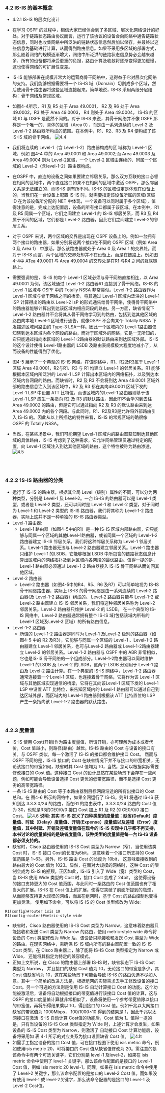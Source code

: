 ### 4.2 IS-IS 的基本概念
- 4.2.1 IS-IS 的层次化设计
- 在学习 OSPF 的过程中，相信大家已经体会到了多区域、层次化网络设计的好处。对于链路状态路由协议而言，运行了该协议的设备会向网络中通告链路状态信息，同时也收集网络中所泛洪的链路状态信息然后加以储存，并最终以这些信息为基础进行计算，从而得到路由信息。如果不采用多区域的部署方式，那么随着网络的规模逐渐增大，网络中所泛洪的链路状态信息势必会越来越多，所有的设备都将承受更重的负担，路由计算及收敛将逐渐变得更加缓慢，这也使得网络的可扩展性变差。
- IS-IS 能够部署在规模非常大的运营商骨干网络中，这得益于它对层次化网络的支持。我们能够根据需要将一个 IS-IS 域（Domain）切割成多个区域，然后使用骨干路由器将这些区域连接起来。简单地说，IS-IS 采用两级分层结构：骨干网络及常规区域。
- 如图4-4所示，R1 及 R5 处于 Area 49.0001， R2 及 R6 处于 Area 49.0002，R3 处于 Area 49.0003， R4 则处于 Area 49.0004。 IS-IS 的区域 ID 与 OSPF 是截然不同的。对于
IS-IS 来说，其骨干网络并不像 OSPF 那样是一个唯一的、具体的区域（Area 0），而是由一系列连续的 Level-2 及 Level-1-2 路由器所构成的范围。在本例中，R1、R2、R3 及 R4 便构成了该IS-IS 域的骨干网络。
![4.4](../pics/4.4.png)

- 我们将连续的 Level-1（含 Level-1-2）路由器构成的区 域称为 Level-1 区域，例如 图4-4 中的 Area 49.0001 和 Area 49.0002;而 Area 49.0003 及 Area 49.0004 则为 Level-2区域，一个 Level-2 区域由连续的、同属一个区域的 Level-2（含Ievel-1-2）路由器构成。
- 在OSPF 中，直连的设备之间如果要建立邻居关系，那么双方互联的接口必领在相同的区域中，两个直连接口如果不在相同的区域中激活 OSPF，那么邻居关系是无法建立的，而IS-IS 则有所不同。IS-IS 的区域设定是体现在设备上的，当我们在一台设备上配置 IS-IS 时，就需要指定该设备所属的区域(区域 ID 在为该设备所分配的 NET 中体现，一个设备可以同时属于多个区域），值得注意的是，完成上达配置后，设备的所有接口都属于该区域。在本例中，R1 及 R5 同属一个区域，它们之间建立 Level-1 的 IS-IS 邻居关系，而 R3 及 R4 属于不同的区域，它们都是 Level-2 路由器，因此它们之间建立 Level-2的邻居关系。
- 对于 OSPF 来说，两个区域的交界是出现在 OSPF 设备上的。例如一台拥有两个接口的路由器，如果分别将这两个接口在不同的 OSPF 区域（例如 Area 0 及 Area 1） 中激活，那么该路由器就处于 Area 0 及 Area 1 的交界处。而对于 IS-IS 而言，两个区域的交界处却并不在设备上，而是在链路上，例如图 4-4中 ATea 49.0001 与 Area 49.0004 的交界处是在R1 与R4 之间的互联链路上。
- 需要强调的是，IS-IS 的每个 Level-1 区域必须与骨干网络直接相连，以 Area 49.0001 为例，该区域通过 Level-1-2 路由器R1 连接到了骨干网络。IS-IS 的 Level-1 区域与 OSPF
中的 Totally NSSA 非常类似。Level-1-2 路由器作为 Level-1 区域与骨干网络之间的桥梁，将其通过 Level-1 区域内泛洪的 Level-1 ISP 计算得出的路由以 Level-2 IsP 的形式通告给骨干网络，使得骨干网络中的路由器能够计算出到达该区域内相应网段的路由。另一方面，缺省情况下 Level-1-2 路由器并不会将其从骨干网络学习到的路由，包括到达其他区域的路由向本地 Level-1 区域进行通告，就像OSPF 不会向某个 Totally NSSA 下发描述区域间路由的 Type-3 LSA一样。因此一个区域内的 Level-1路由器仅知晓到达本区域内各个网段的路由，而对于区域外的网络，它是一无所知的，它只能通过指向本区域的 Level-1-2路由器的默认路由来到达区域外部。IS-IS 的这个设计使得 Level-1路由器的 LSDB 及路由表规模极大程度地减小了，从而设备的性能得到了优化。
- 图4-5 展示了一个典型的 IS-IS 网络。在该网络中，R1、R2及R3属于 Leve1-1 区域 Area 49.0001，R2与R1、R3 与 R1 均建立 Level-1 的邻居关系。R1 能够根据本区域内所泛洪的 Level-1 LSP 计算出本区域内的网络拓扑，以及到达本区域内各网段的路由。而缺省时，R2 及 R3 不会将到达 Area 49.0001 区域外部的路由信息注入到该区域中，R2 及 R3 都在其向49.0001 区域下发的 Level-1 LSP 中设置 ATT 比特位，而该区域内的Level-1 路由器则基于该 Level-1 LSP 应生一条指向 R2 及 R3 的默认路由。因此R1不会学习到去往 Area 49.0002 的路由，但是它可以通过指向 R2 及 R3 的默认路由来到达 Area 49.0002 内的各个网段。与此同时，R1、R2及R3是允许将外部路由引入 IS-IS 的。因此从以上所描达的特性来看，IS-IS 的常规区域的确很像 OSPF 的 Totally NSSA。
- 当然，在某些场景中，我们可能期望 Level-1 区域内的路由器获知到达其他区域的具体路由，IS-IS 考虑到了这种需求，它允许网络管理员通过特定的配置，向 Level-1 区域注入到达其他区域的路由，这个特性被称为路由渗透，
![4.5](../pics/4.5.png)

<br>
<br>

### 4.2.2 1S-IS 路由器的分类
- 运行了 IS-IS 的路由器，根据其全局 Level（级别）属性的不同，可以分为两种类型，分别是 Level-1 及 Level-2。一台 IS-IS 的路由器可以是 Level-1 类型，或者是 Level-2 类型，还可以同时是 Level-1 和 Level-2 类型，对于同时为 Level-1 和 Level-2 类型的 IS-IS 路由器，我们将其称为 Level-1-2 路由器，实际上这并不是一种单独的 IS-IS 路由器类型。
- Level-1 路由器: 
  - Level-1 路由器（如图4-5中的R1）是一种 IS-IS 区域内部路由器，它只能够与同属一个区域的其他Level-1路由器，或者同属一个区域的 Level-1-2 路由器建立 IS-IS 邻居关系，我们将这种邻居关系称为 Level-1 邻居关系。Level-1 路由器无法与 Level-2 路由器建立邻居关系。Level-1 路由器只维护 Level-1 的LSDB，它能够根据 LSDB 中所包含的链路状态信息计算出区域内的网络拓扑及到达区域内各网段的最优路由。值得一提的是，Level-1 路由器必须通过 Level-1-2 路由器接入 IS-IS 骨干网络从而访问其他区域。
- Level-2 路由器
  - Level-2 路由器（如图4-5中的R4、R5、R6 及R7）可以简单地视为 IS-IS 骨干网络路由器，实际上 IS-IS 的骨干网络是由一系列连续的 Level-2 路由器(及 Level-1-2 路由器）组成的。
Level-2 路由器只能与 Level-1-2 或 Level-2 路由器建立 IS-IS 邻居关系，我们将这种邻居关系称为 Level-2 邻居关系。Level-2 路由器只维护 Level-2 的 LSDB。 在一个典型的 IS-IS 网络中，Level-2 路由器通常拥有整个 IS-IS 域(包括该域内所有的 Level-1 区域及Level-2 区域）的所有路由信息。
- Level-1-2 路由器
  - 所谓的 Level-1-2 路由器是同时为 Level-1 及Level-2 级别的路由器（如 图4-5 中的 R2 及R3），它能够与同属一个区域的 Level-1 、Level-1-2 路由器建立 Level-1 邻居关系，也可与Level-2 路由器或 Level-1-2路由器建立 Level-2 的邻居关系。Level-1-2 路由器与 OSPF 中的 ABR 非常相似，它也是IS-IS 骨干网络的一个组成部分。Level-1-2路由器可以同时维护 Level-1 的LSDB 及 Level-2 的LSDB，这两个 LSDB 分别用于 Level-1 路由及 Level-2 路由计算。在一个典型的 IS-IS 网络中，Level-1-2 路由器通常连接着一个Level-1 区域，也连接着骨千网络，它将作为该 Level-1 区域与其他区域实现通信的桥梁，它将在其向该Level-1 区域下发的 Level-1 LSP 中设置 ATT 比特位，来告知区域内的 Level-1 路由器可以通过自己到达区域外部，而区域内的 Level-1 路由器则根据该 ATT 比特置位的 LSP 产生一条指向该 Level-1-2 路由器的默认路由。

<br>
<br>


### 4.2.3 度量值
- IS-IS 使用 Cost(开销)作为路由度量值，所谓开销，亦可理解为成本或者代价，Cost 值越小，则路径(路由）越优。IS-IS 路由的 Cost 与设备的接口有关，与 OSPF 类似，每一个激活了 IS-IS 的接口都会维护接口 Cost。 然而与 OSPF 不同的是，IS-IS 接口的 Cost 在缺省情况下并不与接口的带宽相关，无论该接口的带宽如何，缺省时其 Cost 值均为 10，当然，您可以根据实际需要修改接口的 Cost 值。这种接口 Cost 的设计显然在某些场景下会存在一些问题，例如可能会导致设备选择 Cost 更优的低带宽路径，而不是选择 Cost 更劣的高带宽路径。
- 一条 IS-IS 路由的 Cost 等于本路由器到目标网段沿途的所有出接口的 Cost 总和。在 图4-6 所示的网络中，如果全网运行了 IS-IS，则R1 将通过 IS-IS 获知到达 3.3.3.0/24 的路由，而在R1 的路由表中，3.3.3.0/24 路由的 Cost 值为 30，也就是R3的GE0/0/0 接口 Cost 加上 R1 及 R2 的 GE0/0/0 接口 Cost。
![4.6](../pics/4.6.png)
**说明: 其实 IS-IS 定义了四种类型的度量值：缺省(Default）度量值、时延（Delay）度量值、开销(Expense）度量值以及差错（Error）度量值，其中时延、开销及差错度量值在现今的 IS-IS 实现中几乎都不再支持，本书讨论的度量值指的是缺省度量值，该种类型的度量值是每一台 IS-IS 设备都必须支持的。**
- 缺省时，Cisco 路由器使用的 IS-IS Cost 类型为 Narrow（窄），当使用该类 Cost 时，IS-IS 接口 Cost的长度为6bit， 这意味着一个接口所支持的 Cost 值范围是 1~63。另外，IS-IS 路由 Cost 的长度为 10bit， 这意味着接收到的路由最大的 Cost 值为 1023。显然，在面对大规模的网络时，这种 Cost 的限制会成为 IS-IS 的瓶颈。正因如此，IS-IS 引入了 Wide（宽）类型的 Cost， 当 IS-IS 使用 Wide 类型的 Cost 时，接口 Cost 变成了 24bit， 这使得设备的接口支持更大的 Cost 值范围，与此同时一条路由的 Cost 值范围也有了相当大的扩展。IS-IS 在 Cost 值上的扩展，使得它突破了前面所提到的瓶颈，从而能够支持更大规模的网络，而且在组网时，基于 Cost 的路由控制也变得更加灵活。
使用如下命令，可以将 IS-IS 的 Cost 类型修改为 Wide:
```shell
R1(config)#router isis 10
R1(config-router)#metric-style wide
```
- 缺省时，Cisco 路由器使用的 IS-IS Cost 类型为 Narrow，这意味着路由器只能接收和发送 Cost 类型为 Narrow 的路由，使用 metric-style wide 命令将设备的 Cost 类型修改为 Wide 后，该设备只能接收和发送 Cost 类型为 Wide 的路由。在现实网络中，需确保 IS-IS 域内所有的路由器配置一致的 IS-IS Cost 类型。在 Cisco 路由器上，除了能将 IS-IS Cost 类型指定为 Narrow 或 Wide， 还能将其指定为特定的兼容模式。
- 正如上文所说，在 Cisco 的路由器上部署 IS-IS 时，缺省状态下 IS-IS Cost 类型为 Narrow， 并且接口的缺省 Cost 值为 10，无论接口的带宽是多少，其 Cost 值缺省均为 10，这在某些场景下可能会导致 IS-IS 的路由优选不尽如人意。其中一个简单的改进方法是，根据组网的实际需求去手工修改设备的接口 Cost。另一个可选的方法则是使用 IS-IS 自动计算接口 Cost 的功能。这个功能被激活后，设备将自动根据接口的带宽值进行该接口 Cost 值的计算，这与 OSPF 的接口度量值计算就非常相似了，设备将使用一个参考带宽值除以接口的带宽值，再将所得结果乘以 10，得到接口的 Cost 值。例如千兆以太网接口缺省的带宽值为 1000Mbps， 100/1000×10 得到的结果是 1，因此千兆以太网接口在激活 IS-IS 自动计算 Cost值的功能后，Cost 值为 1。值得一提的是，只有当设备的 IS-IS Cost 类型指定为 Wide 时，上述计算才会发生，如果设备的 IS-IS Cost 类型为 Narrow，则激活了 自动接口 Cost 计算功能后，设备将采用如 表 4-1 所示的对应关系为接口设置缺省 Cost 值。
![4.1t](../pics/4.1t.png)
- 如需手工指定设备的接口 Cost 值，可在接口视图下使用 isis metric 命令，例如使用isis metric 20，可将接口的 Cost 值从缺省值修改为 20。需注意的是该命令中有两个可选关键字，它们分别是 level-1 及level-2，如果在 isis metric 命令中使用了 level-1 关键字，那么该命令配置的是接口的 Level-1 Cost 值，例如 isis metric 20 level-1。同理，如果在 isis metric 命令中使用了 Level-2 关键字，那么该命令配置的是接口的 Level-2 Cost 值。而如果没有使用 level-1 或 level-2关键字，那么该命令配置的是接口的 Level-1 及 Level-2 Cost值。